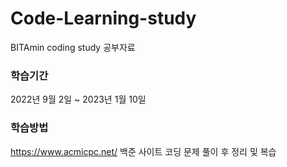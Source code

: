 # Code-Learning-study
BITAmin coding study 공부자료

### 학습기간
2022년 9월 2일 ~ 2023년 1월 10일

### 학습방법

https://www.acmicpc.net/
백준 사이트 코딩 문제 풀이 후 정리 및 복습
